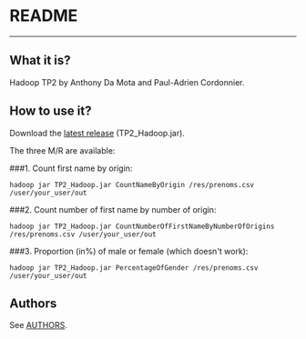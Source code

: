 # README
----

## What it is?
Hadoop TP2 by Anthony Da Mota and Paul-Adrien Cordonnier.


## How to use it?

Download the [latest release][last release] (TP2_Hadoop.jar).

The three M/R are available:

###1. Count first name by origin:

`hadoop jar TP2_Hadoop.jar CountNameByOrigin /res/prenoms.csv /user/your_user/out`

###2. Count number of first name by number of origin:

`hadoop jar TP2_Hadoop.jar CountNumberOfFirstNameByNumberOfOrigins /res/prenoms.csv /user/your_user/out`

###3. Proportion (in%) of male or female (which doesn't work):

`hadoop jar TP2_Hadoop.jar PercentageOfGender /res/prenoms.csv /user/your_user/out`

## Authors
See [AUTHORS][AUTHORS].


[AUTHORS]: <AUTHORS>
[last release]: <https://github.com/Meldoyo/TP2Hadoop/releases/latest>